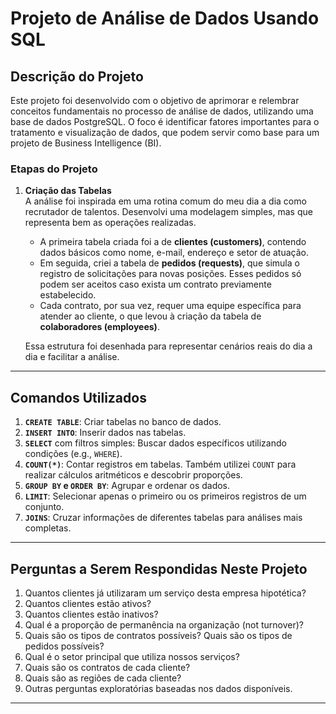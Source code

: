 # Projeto de Análise de Dados Usando SQL

## Descrição do Projeto

Este projeto foi desenvolvido com o objetivo de aprimorar e relembrar conceitos fundamentais no processo de análise de dados, utilizando uma base de dados PostgreSQL. O foco é identificar fatores importantes para o tratamento e visualização de dados, que podem servir como base para um projeto de Business Intelligence (BI).

### Etapas do Projeto

1. **Criação das Tabelas**  
   A análise foi inspirada em uma rotina comum do meu dia a dia como recrutador de talentos. Desenvolvi uma modelagem simples, mas que representa bem as operações realizadas.

   - A primeira tabela criada foi a de **clientes (customers)**, contendo dados básicos como nome, e-mail, endereço e setor de atuação.
   - Em seguida, criei a tabela de **pedidos (requests)**, que simula o registro de solicitações para novas posições. Esses pedidos só podem ser aceitos caso exista um contrato previamente estabelecido.
   - Cada contrato, por sua vez, requer uma equipe específica para atender ao cliente, o que levou à criação da tabela de **colaboradores (employees)**.

   Essa estrutura foi desenhada para representar cenários reais do dia a dia e facilitar a análise.

---

## Comandos Utilizados

1. **`CREATE TABLE`**: Criar tabelas no banco de dados.
2. **`INSERT INTO`**: Inserir dados nas tabelas.
3. **`SELECT`** com filtros simples: Buscar dados específicos utilizando condições (e.g., `WHERE`).
4. **`COUNT(*)`**: Contar registros em tabelas. Também utilizei `COUNT` para realizar cálculos aritméticos e descobrir proporções.
5. **`GROUP BY` e `ORDER BY`**: Agrupar e ordenar os dados.
6. **`LIMIT`**: Selecionar apenas o primeiro ou os primeiros registros de um conjunto.
7. **`JOINS`**: Cruzar informações de diferentes tabelas para análises mais completas.

---

## Perguntas a Serem Respondidas Neste Projeto

1. Quantos clientes já utilizaram um serviço desta empresa hipotética?
2. Quantos clientes estão ativos?
3. Quantos clientes estão inativos?
4. Qual é a proporção de permanência na organização (not turnover)?
5. Quais são os tipos de contratos possíveis? Quais são os tipos de pedidos possíveis?
6. Qual é o setor principal que utiliza nossos serviços?
7. Quais são os contratos de cada cliente?
8. Quais são as regiões de cada cliente?
9. Outras perguntas exploratórias baseadas nos dados disponíveis.

---
